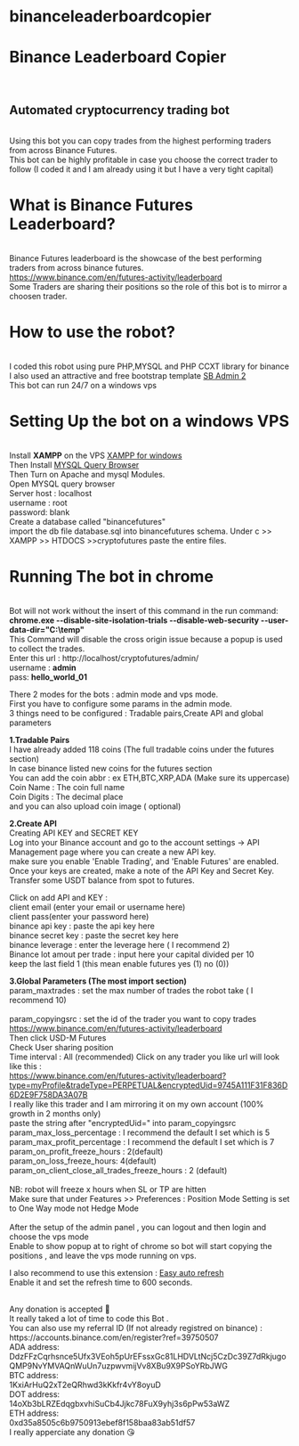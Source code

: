 # binanceleaderboardcopier
<h1>Binance Leaderboard Copier</h1><br>
<h2>Automated cryptocurrency trading bot</h2><br>
Using this bot you can copy trades from the highest performing traders from across Binance Futures.<br>
This bot can be highly profitable in case you choose the correct trader to follow (I coded it and I am  already using it but I have a very tight capital)<br>
<h1>What is Binance Futures Leaderboard?</h1><br>
Binance Futures leaderboard is the showcase of the best performing traders from across binance futures.<br>
<a href = 'https://www.binance.com/en/futures-activity/leaderboard'>https://www.binance.com/en/futures-activity/leaderboard</a><br>
Some Traders are sharing their positions so the role of this bot is to mirror a choosen trader.<br>

<h1>How to use the robot?</h1><br>
I coded this robot using pure PHP,MYSQL and PHP CCXT library for binance<br>
I also used an attractive and free bootstrap template <a href='https://startbootstrap.com/theme/sb-admin-2'>SB Admin 2 </a><br>
This bot can run 24/7 on a windows vps<br>

<h1>Setting Up the bot on a windows VPS</h1><br>
Install <b>XAMPP</b> on the VPS <a href='https://www.apachefriends.org/download.html'>XAMPP for windows </a><br>
Then Install <a href='https://downloads.mysql.com/archives/query/'>MYSQL Query Browser</a>
<br>Then Turn on Apache and mysql Modules.<br>
Open MYSQL query browser <br>
Server host : localhost<br>
username : root<br>
password: blank<br>
Create a database called "binancefutures"<br>
import the db file database.sql into binancefutures schema.
Under c >> XAMPP >> HTDOCS >>cryptofutures paste the entire files.<br>

<h1>Running The bot in chrome</h1><br>
Bot will not work without the insert of this command in the run command:<br>
<b>chrome.exe  --disable-site-isolation-trials --disable-web-security --user-data-dir="C:\temp"</b>
<br>This Command will disable the cross origin issue because a popup is used to collect the trades.<br>
Enter this url : http://localhost/cryptofutures/admin/ <br>
username : <b>admin</b><br>
pass: <b>hello_world_01</b><br>

There 2 modes for the bots : admin mode and vps mode.<br>
First you have to configure some params in the admin mode.<br>
3 things need to be configured : Tradable pairs,Create API and global parameters<br>

<b>1.Tradable Pairs</b><br>
I have already added 118 coins (The full tradable coins under the futures section)<br>
In case binance listed new coins for the futures section<br>
You can add the coin abbr : ex ETH,BTC,XRP,ADA (Make sure its uppercase)<br>
Coin Name : The coin full name<br>
Coin Digits : The decimal place<br>
and you can also upload coin image ( optional)<br>


<b>2.Create API</b><br>
Creating API KEY and SECRET KEY<br>
Log into your Binance account and go to the account settings -> API Management page where you can create a new API key.<br>
make sure you enable 'Enable Trading', and 'Enable Futures' are enabled.<br>
Once your keys are created, make a note of the API Key and Secret Key.<br>
Transfer some USDT balance from spot to futures.<br>

Click on add API and KEY :<br>
client email (enter your email or username here)<br>
client pass(enter your password here)<br>
binance api key : paste the api key here<br>
binance secret key : paste the secret key here<br>
binance leverage : enter the leverage here ( I recommend 2)<br>
Binance lot amout per trade : input here your capital divided per 10<br>
keep the last field 1 (this mean enable futures yes (1) no (0))<br>


<b>3.Global Parameters (The most import section)</b><br>
param_maxtrades : set the max number of trades the robot take ( I recommend 10)<br><br>
param_copyingsrc : set the id of the trader you want to copy trades<br>
https://www.binance.com/en/futures-activity/leaderboard<br>
Then click USD-M Futures<br>
Check User sharing position<br>
Time interval : All (recommended)
Click on any trader you like url will look like this :<br>
https://www.binance.com/en/futures-activity/leaderboard?type=myProfile&tradeType=PERPETUAL&encryptedUid=9745A111F31F836D6D2E9F758DA3A07B<br>
I really like this trader and I am mirroring it on my own account (100% growth in 2 months only)<br>
paste the string after "encryptedUid=" into param_copyingsrc
<br>
param_max_loss_percentage : I recommend the default I set which is 5<br>
param_max_profit_percentage : I recommend the default I set which is 7<br>
param_on_profit_freeze_hours : 2(default)<br>
param_on_loss_freeze_hours: 4(default)<br>
param_on_client_close_all_trades_freeze_hours : 2 (default)<br>
<br>
NB: robot will freeze x hours when SL or TP are hitten <br>
Make sure that under Features >> Preferences : Position Mode Setting is set to One Way mode not Hedge Mode<br>
<br>
After the setup of the admin panel , you can logout and then login and choose the vps mode<br>
Enable to show popup at to right of chrome so bot will start copying the positions , and leave the vps mode running on vps.<br>

I also recommend to use this extension : <a href='https://chrome.google.com/webstore/detail/easy-auto-refresh/aabcgdmkeabbnleenpncegpcngjpnjkc?hl=en'>Easy auto refresh</a><br>
Enable it and set the refresh time to 600 seconds.<br>

<br>
Any donation is accepted 🙁 <br>
It really taked a lot of time to code this Bot .<br>
You can also use my referral ID (If not already registred on binance) :<br>
https://accounts.binance.com/en/register?ref=39750507<br>
ADA address:<br>
DdzFFzCqrhsnce5Ufx3VEoh5pUrEFssxGc81LHDVLtNcj5CzDc39Z7dRkjugoQMP9NvYMVAQnWuUn7uzpwvmijVv8XBu9X9PSoYRbJWG<br>
BTC address:<br>
1KxiArHuQ2xT2eQRhwd3kKkfr4vY8oyuD<br>
DOT address:<br>
14oXb3bLRZEdqgbxvhiSuCb4Jjkc78FuX9yhj3s6pPw53aWZ<br>
ETH address:<br>
0xd35a8505c6b9750913ebef8f158baa83ab51df57<br>
I really apperciate any donation 😘<br>




